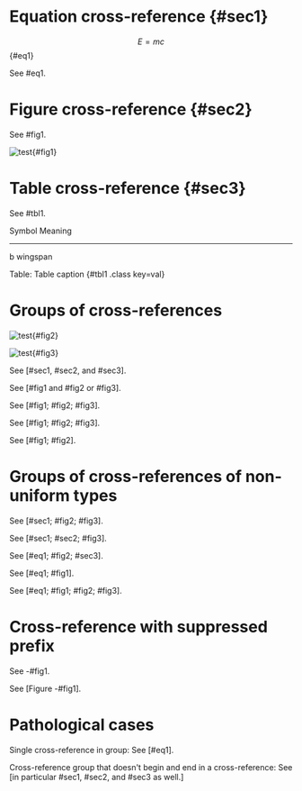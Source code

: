 # Equation cross-reference {#sec1}

$$E=mc$${#eq1}

See #eq1.


# Figure cross-reference {#sec2}

See #fig1.

![test](fig1.jpg){#fig1}


# Table cross-reference {#sec3}

See #tbl1.

Symbol    Meaning
--------  --------
b         wingspan

Table: Table caption {#tbl1 .class key=val}


# Groups of cross-references

![test](fig2.jpg){#fig2}

![test](fig3.jpg){#fig3}

See [#sec1, #sec2, and #sec3].

See [#fig1 and #fig2 or #fig3].

See [#fig1; #fig2; #fig3].

See [#fig1\; #fig2\; #fig3].

See [#fig1; #fig2].


# Groups of cross-references of non-uniform types

See [#sec1; #fig2; #fig3].

See [#sec1; #sec2; #fig3].

See [#eq1; #fig2; #sec3].

See [#eq1; #fig1].

See [#eq1; #fig1; #fig2; #fig3].


# Cross-reference with suppressed prefix

See -#fig1.

See [Figure -#fig1].


# Pathological cases

Single cross-reference in group: See [#eq1].

Cross-reference group that doesn't begin and end in a cross-reference: See [in particular #sec1, #sec2, and #sec3 as well.]
